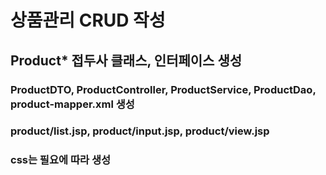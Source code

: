 # 상품관리 CRUD 작성

## Product* 접두사 클래스, 인터페이스 생성
### ProductDTO, ProductController, ProductService, ProductDao, product-mapper.xml 생성
### product/list.jsp, product/input.jsp, product/view.jsp
### css는 필요에 따라 생성